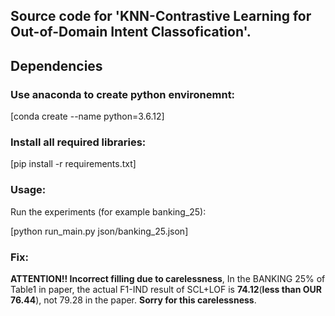 ## Source code for 'KNN-Contrastive Learning for Out-of-Domain Intent Classofication'.

## Dependencies
### Use anaconda to create python environemnt:
[conda create --name python=3.6.12]

### Install all required libraries:
[pip install -r requirements.txt]

### Usage:
Run the experiments (for example banking_25):

[python run_main.py json/banking_25.json]

### Fix:
**ATTENTION!! Incorrect filling due to carelessness**, In the BANKING 25% of Table1 in paper, the actual F1-IND result of SCL+LOF is **74.12**(**less than OUR 76.44**), not 79.28 in the paper. **Sorry for this carelessness**.

